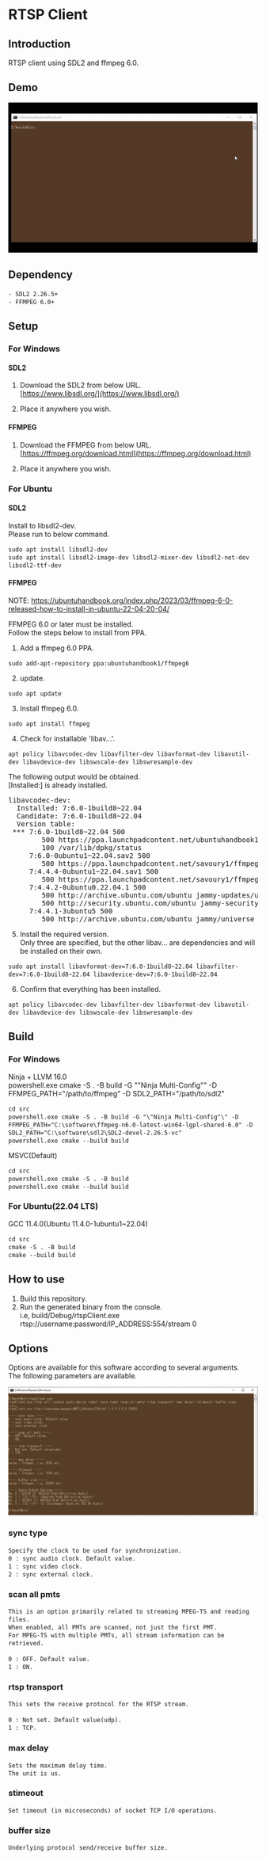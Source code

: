 
# RTSP Client

## Introduction

RTSP client using SDL2 and ffmpeg 6.0.  

## Demo

![demo.gif](assets/demo.gif)  


## Dependency

    - SDL2 2.26.5+  
    - FFMPEG 6.0+  

## Setup

### For Windows

#### SDL2

1. Download the SDL2 from below URL.  
[https://www.libsdl.org/](https://www.libsdl.org/)  

2. Place it anywhere you wish.  


#### FFMPEG

1. Download the FFMPEG from below URL.  
[https://ffmpeg.org/download.html](https://ffmpeg.org/download.html)  

2. Place it anywhere you wish.  


### For Ubuntu

#### SDL2

Install to libsdl2-dev.  
Please run to below command.  

``` shell
sudo apt install libsdl2-dev  
sudo apt install libsdl2-image-dev libsdl2-mixer-dev libsdl2-net-dev libsdl2-ttf-dev  
```

#### FFMPEG

NOTE: https://ubuntuhandbook.org/index.php/2023/03/ffmpeg-6-0-released-how-to-install-in-ubuntu-22-04-20-04/  

FFMPEG 6.0 or later must be installed.  
Follow the steps below to install from PPA.  

1. Add a ffmpeg 6.0 PPA.  

``` shell
sudo add-apt-repository ppa:ubuntuhandbook1/ffmpeg6
```

2. update.  

``` shell
sudo apt update
```

3. Install ffmpeg 6.0.  

``` shell
sudo apt install ffmpeg
```

4. Check for installable 'libav...'.  

``` shell
apt policy libavcodec-dev libavfilter-dev libavformat-dev libavutil-dev libavdevice-dev libswscale-dev libswresample-dev  
```

The following output would be obtained.  
[Installed:] is already installed.  

<pre>
libavcodec-dev:
  Installed: 7:6.0-1build8~22.04
  Candidate: 7:6.0-1build8~22.04
  Version table:
 *** 7:6.0-1build8~22.04 500
        500 https://ppa.launchpadcontent.net/ubuntuhandbook1/ffmpeg6/ubuntu jammy/main amd64 Packages
        100 /var/lib/dpkg/status
     7:6.0-0ubuntu1~22.04.sav2 500
        500 https://ppa.launchpadcontent.net/savoury1/ffmpeg6/ubuntu jammy/main amd64 Packages
     7:4.4.4-0ubuntu1~22.04.sav1 500
        500 https://ppa.launchpadcontent.net/savoury1/ffmpeg4/ubuntu jammy/main amd64 Packages
     7:4.4.2-0ubuntu0.22.04.1 500
        500 http://archive.ubuntu.com/ubuntu jammy-updates/universe amd64 Packages
        500 http://security.ubuntu.com/ubuntu jammy-security/universe amd64 Packages
     7:4.4.1-3ubuntu5 500
        500 http://archive.ubuntu.com/ubuntu jammy/universe amd64 Packages
</pre>

5. Install the required version.  
Only three are specified, but the other libav... are dependencies and will be installed on their own.  

``` shell
sudo apt install libavformat-dev=7:6.0-1build8~22.04 libavfilter-dev=7:6.0-1build8~22.04 libavdevice-dev=7:6.0-1build8~22.04  
```

6. Confirm that everything has been installed.  

``` shell
apt policy libavcodec-dev libavfilter-dev libavformat-dev libavutil-dev libavdevice-dev libswscale-dev libswresample-dev  
```

## Build

### For Windows

Ninja + LLVM 16.0  
powershell.exe cmake -S . -B build -G "\"Ninja Multi-Config"\" -D FFMPEG_PATH="/path/to/ffmpeg" -D SDL2_PATH="/path/to/sdl2"  

``` shell
cd src  
powershell.exe cmake -S . -B build -G "\"Ninja Multi-Config"\" -D FFMPEG_PATH="C:\software\ffmpeg-n6.0-latest-win64-lgpl-shared-6.0" -D SDL2_PATH="C:\software\sdl2\SDL2-devel-2.26.5-vc"  
powershell.exe cmake --build build  
```

MSVC(Default)  

``` shell
cd src
powershell.exe cmake -S . -B build  
powershell.exe cmake --build build  
```

### For Ubuntu(22.04 LTS)

GCC 11.4.0(Ubuntu 11.4.0-1ubuntu1~22.04)

``` shell
cd src  
cmake -S . -B build  
cmake --build build  
```

## How to use

1. Build this repository.  
2. Run the generated binary from the console.  
i.e, build/Debug/rtspClient.exe rtsp://username:password/IP_ADDRESS:554/stream 0

## Options

Options are available for this software according to several arguments.  
The following parameters are available.  

![arguments](assets/arguments.png)

### sync type

    Specify the clock to be used for synchronization.  
    0 : sync audio clock. Default value.  
    1 : sync video clock.  
    2 : sync external clock.  

### scan all pmts

    This is an option primarily related to streaming MPEG-TS and reading files.  
    When enabled, all PMTs are scanned, not just the first PMT.  
    For MPEG-TS with multiple PMTs, all stream information can be retrieved.  

    0 : OFF. Default value.  
    1 : ON.  

### rtsp transport

    This sets the receive protocol for the RTSP stream.  

    0 : Not set. Default value(udp).  
    1 : TCP.  

### max delay

    Sets the maximum delay time.  
    The unit is us.  

### stimeout

    Set timeout (in microseconds) of socket TCP I/O operations.  

### buffer size

    Underlying protocol send/receive buffer size.  


